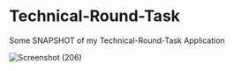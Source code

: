 # Technical-Round-Task

Some SNAPSHOT of my Technical-Round-Task Application

![Screenshot (206)](https://github.com/dev-vishalmaurya/Technical-Round-Task/assets/133156375/59e23ff7-b2c6-4d17-a9eb-064339fa6beb)
